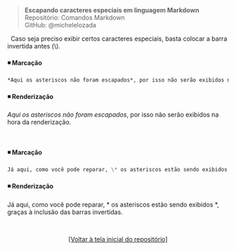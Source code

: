 > **Escapando caracteres especiais em linguagem Markdown**      
> Repositório: Comandos Markdown  
> GitHub: @michelelozada
&nbsp;
     
&nbsp; 
Caso seja preciso exibir certos caracteres especiais, basta colocar a barra invertida antes (\\). 

#### :black_medium_small_square: Marcação 
```markdown
*Aqui os asteriscos não foram escapados*, por isso não serão exibidos na hora da renderização.
```
#### :black_medium_small_square: Renderização 
*Aqui os asteriscos não foram escapados*, por isso não serão exibidos na hora da renderização.
&nbsp;
     
&nbsp;  
#### :black_medium_small_square: Marcação 
```markdown
Já aqui, como você pode reparar, \* os asteriscos estão sendo exibidos \*, graças à inclusão das barras invertidas.
```
#### :black_medium_small_square: Renderização 
Já aqui, como você pode reparar, \* os asteriscos estão sendo exibidos \*, graças à inclusão das barras invertidas.

&nbsp;

<div align="center">
<a href="https://github.com/michelelozada/Comandos-Markdown">[Voltar à tela inicial do repositório]</a>
</div>